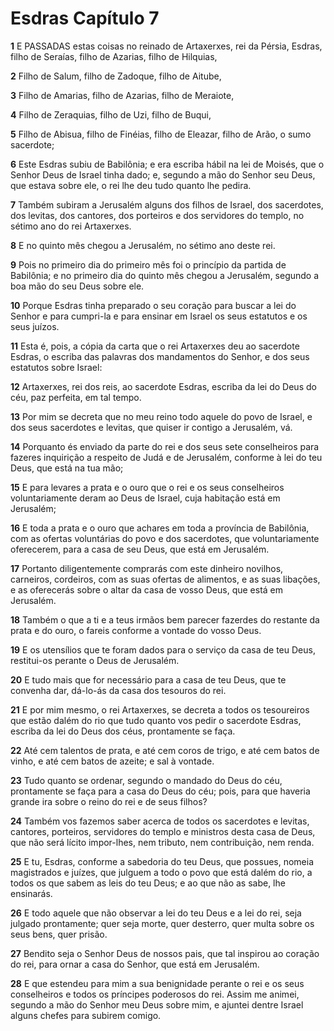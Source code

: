 # Esdras Capítulo 7

**1** 	E PASSADAS estas coisas no reinado de Artaxerxes, rei da Pérsia, Esdras, filho de Seraías, filho de Azarias, filho de Hilquias,

**2** 	Filho de Salum, filho de Zadoque, filho de Aitube,

**3** 	Filho de Amarias, filho de Azarias, filho de Meraiote,

**4** 	Filho de Zeraquias, filho de Uzi, filho de Buqui,

**5** 	Filho de Abisua, filho de Finéias, filho de Eleazar, filho de Arão, o sumo sacerdote;

**6** 	Este Esdras subiu de Babilônia; e era escriba hábil na lei de Moisés, que o Senhor Deus de Israel tinha dado; e, segundo a mão do Senhor seu Deus, que estava sobre ele, o rei lhe deu tudo quanto lhe pedira.

**7** 	Também subiram a Jerusalém alguns dos filhos de Israel, dos sacerdotes, dos levitas, dos cantores, dos porteiros e dos servidores do templo, no sétimo ano do rei Artaxerxes.

**8** 	E no quinto mês chegou a Jerusalém, no sétimo ano deste rei.

**9** 	Pois no primeiro dia do primeiro mês foi o princípio da partida de Babilônia; e no primeiro dia do quinto mês chegou a Jerusalém, segundo a boa mão do seu Deus sobre ele.

**10** 	Porque Esdras tinha preparado o seu coração para buscar a lei do Senhor e para cumpri-la e para ensinar em Israel os seus estatutos e os seus juízos.

**11** 	Esta é, pois, a cópia da carta que o rei Artaxerxes deu ao sacerdote Esdras, o escriba das palavras dos mandamentos do Senhor, e dos seus estatutos sobre Israel:

**12** 	Artaxerxes, rei dos reis, ao sacerdote Esdras, escriba da lei do Deus do céu, paz perfeita, em tal tempo.

**13** 	Por mim se decreta que no meu reino todo aquele do povo de Israel, e dos seus sacerdotes e levitas, que quiser ir contigo a Jerusalém, vá.

**14** 	Porquanto és enviado da parte do rei e dos seus sete conselheiros para fazeres inquirição a respeito de Judá e de Jerusalém, conforme à lei do teu Deus, que está na tua mão;

**15** 	E para levares a prata e o ouro que o rei e os seus conselheiros voluntariamente deram ao Deus de Israel, cuja habitação está em Jerusalém;

**16** 	E toda a prata e o ouro que achares em toda a província de Babilônia, com as ofertas voluntárias do povo e dos sacerdotes, que voluntariamente oferecerem, para a casa de seu Deus, que está em Jerusalém.

**17** 	Portanto diligentemente comprarás com este dinheiro novilhos, carneiros, cordeiros, com as suas ofertas de alimentos, e as suas libações, e as oferecerás sobre o altar da casa de vosso Deus, que está em Jerusalém.

**18** 	Também o que a ti e a teus irmãos bem parecer fazerdes do restante da prata e do ouro, o fareis conforme a vontade do vosso Deus.

**19** 	E os utensílios que te foram dados para o serviço da casa de teu Deus, restitui-os perante o Deus de Jerusalém.

**20** 	E tudo mais que for necessário para a casa de teu Deus, que te convenha dar, dá-lo-ás da casa dos tesouros do rei.

**21** 	E por mim mesmo, o rei Artaxerxes, se decreta a todos os tesoureiros que estão dalém do rio que tudo quanto vos pedir o sacerdote Esdras, escriba da lei do Deus dos céus, prontamente se faça.

**22** 	Até cem talentos de prata, e até cem coros de trigo, e até cem batos de vinho, e até cem batos de azeite; e sal à vontade.

**23** 	Tudo quanto se ordenar, segundo o mandado do Deus do céu, prontamente se faça para a casa do Deus do céu; pois, para que haveria grande ira sobre o reino do rei e de seus filhos?

**24** 	Também vos fazemos saber acerca de todos os sacerdotes e levitas, cantores, porteiros, servidores do templo e ministros desta casa de Deus, que não será lícito impor-lhes, nem tributo, nem contribuição, nem renda.

**25** 	E tu, Esdras, conforme a sabedoria do teu Deus, que possues, nomeia magistrados e juízes, que julguem a todo o povo que está dalém do rio, a todos os que sabem as leis do teu Deus; e ao que não as sabe, lhe ensinarás.

**26** 	E todo aquele que não observar a lei do teu Deus e a lei do rei, seja julgado prontamente; quer seja morte, quer desterro, quer multa sobre os seus bens, quer prisão.

**27** 	Bendito seja o Senhor Deus de nossos pais, que tal inspirou ao coração do rei, para ornar a casa do Senhor, que está em Jerusalém.

**28** 	E que estendeu para mim a sua benignidade perante o rei e os seus conselheiros e todos os príncipes poderosos do rei. Assim me animei, segundo a mão do Senhor meu Deus sobre mim, e ajuntei dentre Israel alguns chefes para subirem comigo.

